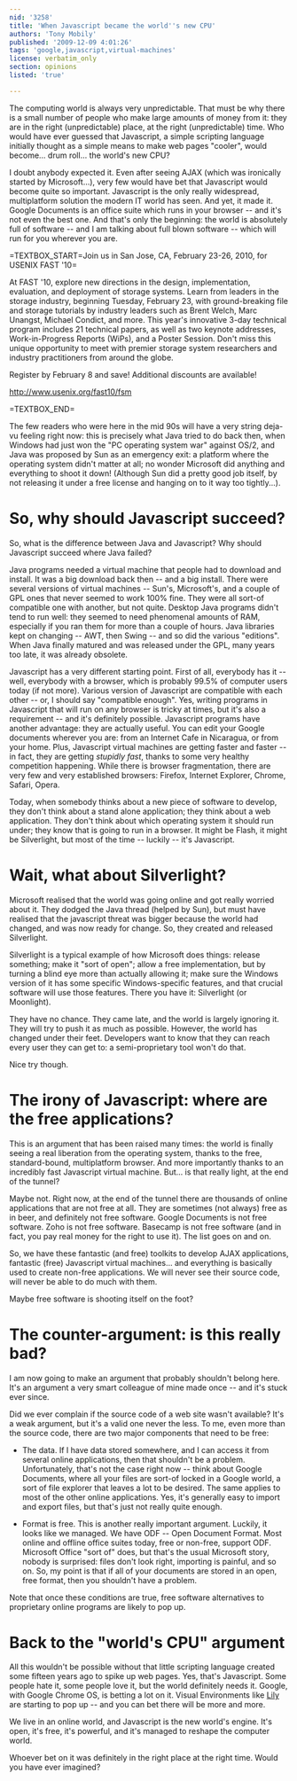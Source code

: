 ```yaml
---
nid: '3258'
title: 'When Javascript became the world''s new CPU'
authors: 'Tony Mobily'
published: '2009-12-09 4:01:26'
tags: 'google,javascript,virtual-machines'
license: verbatim_only
section: opinions
listed: 'true'

---
```

The computing world is always very unpredictable. That must be why there is a small number of people who make large amounts of money from it: they are in the right (unpredictable) place, at the right (unpredictable) time. Who would have ever guessed that Javascript, a simple scripting language initially thought as a simple means to make web pages "cooler", would become... drum roll... the world's new CPU?

<!--
**(Are you in Japan or Republic Of Korea? Then please take a few minutes to answer this [online survey](http://web5.kinesissurvey.com/idg/html.pro?ID=4&source=27) to help us sell advertising in Free Software Magazine!)**
-->

I doubt anybody expected it. Even after seeing AJAX (which was ironically started by Microsoft...), very few would have bet that Javascript would become quite so important. Javascript is the only really widespread, multiplatform solution the modern IT world has seen. And yet, it made it. Google Documents is an office suite which runs in your browser -- and it's not even the best one. And that's only the beginning: the world is absolutely full of software -- and I am talking about full blown software -- which will run for you wherever you are.

<!--break-->

=TEXTBOX_START=Join us in San Jose, CA, February 23-26, 2010, for USENIX FAST '10=

At FAST '10, explore new directions in the design, implementation, evaluation, and deployment of storage systems. Learn from leaders in the storage industry, beginning Tuesday, February 23, with ground-breaking file and storage tutorials by industry leaders such as Brent Welch, Marc Unangst, Michael Condict, and more. This year's innovative 3-day technical program includes 21 technical papers, as well as two keynote addresses, Work-in-Progress Reports (WiPs), and a Poster Session. Don't miss this unique opportunity to meet with premier storage system researchers and industry practitioners from around the globe.

Register by February 8 and save! Additional discounts are available!

http://www.usenix.org/fast10/fsm

=TEXTBOX_END=

The few readers who were here in the mid 90s will have a very string deja-vu feeling right now: this is precisely what Java tried to do back then, when Windows had just won the "PC operating system war" against OS/2, and Java was proposed by Sun as an emergency exit: a platform where the operating system didn't matter at all; no wonder Microsoft did anything and everything to shoot it down! (Although Sun did a pretty good job itself, by not releasing it under a free license and hanging on to it way too tightly...). 

# So, why should Javascript succeed?

So, what is the difference between Java and Javascript? Why should Javascript succeed where Java failed?

Java programs needed a virtual machine that people had to download and install. It was a big download back then -- and a big install. There were several versions of virtual machines -- Sun's, Microsoft's, and a couple of GPL ones that never seemed to work 100% fine. They were all sort-of compatible one with another, but not quite. Desktop Java programs didn't tend to run well: they seemed to need phenomenal amounts of RAM, especially if you ran them for more than a couple of hours. Java libraries kept on changing -- AWT, then Swing -- and so did the various "editions". When Java finally matured and was released under the GPL, many years too late, it was already obsolete.

Javascript has a very different starting point. First of all, everybody has it -- well, everybody with a browser, which is probably 99.5% of computer users today (if not more). Various version of Javascript are compatible with each other -- or, I should say "compatible enough". Yes, writing programs in Javascript that will run on any browser is tricky at times, but it's also a requirement -- and it's definitely possible. Javascript programs have another advantage: they are actually useful. You can edit your Google documents wherever you are: from an Internet Cafe in Nicaragua, or from your home. Plus, Javascript virtual machines are getting faster and faster -- in fact, they are getting _stupidly fast_, thanks to some very healthy competition happening. While there is browser fragmentation, there are very few and very established browsers: Firefox, Internet Explorer, Chrome, Safari, Opera. 

Today, when somebody thinks about a new piece of software to develop, they don't think about a stand alone application; they think about a web application. They don't think about which operating system it should run under; they know that is going to run in a browser. It might be Flash, it might be Silverlight, but most of the time -- luckily -- it's Javascript.

# Wait, what about Silverlight?

Microsoft realised that the world was going online and got really worried about it. They dodged the Java thread (helped by Sun), but must have realised that the javascript threat was bigger because the world had changed, and was now ready for change. So, they created and released Silverlight.

Silverlight is a typical example of how Microsoft does things: release something; make it "sort of open"; allow a free implementation, but by turning a blind eye more than actually allowing it; make sure the Windows version of it has some specific Windows-specific features, and that crucial software will use those features. There you have it: Silverlight (or Moonlight).

They have no chance. They came late, and the world is largely ignoring it. They will try to push it as much as possible. However, the world has changed under their feet. Developers want to know that they can reach every user they can get to: a semi-proprietary tool won't do that.

Nice try though.

# The irony of Javascript: where are the free applications?

This is an argument that has been raised many times: the world is finally seeing a real liberation from the operating system, thanks to the free, standard-bound, multiplatform browser. And more importantly thanks to an incredibly fast Javascript virtual machine. But... is that really light, at the end of the tunnel?

Maybe not. Right now, at the end of the tunnel there are thousands of online applications that are not free at all. They are sometimes (not always) free as in beer, and definitely not free software. Google Documents is not free software. Zoho is not free software. Basecamp is not free software (and in fact, you pay real money for the right to use it). The list goes on and on.

So, we have these fantastic (and free) toolkits to develop AJAX applications, fantastic (free) Javascript virtual machines... and everything is basically used to create non-free applications. We will never see their source code, will never be able to do much with them.

Maybe free software is shooting itself on the foot?

# The counter-argument: is this really bad?

I am now going to make an argument that probably shouldn't belong here. It's an argument a very smart colleague of mine made once -- and it's stuck ever since.

Did we ever complain if the source code of a web site wasn't available? It's a weak argument, but it's a valid one never the less. To me, even more than the source code, there are two major components that need to be free:

* The data. If I have data stored somewhere, and I can access it from several online applications, then that shouldn't be a problem. Unfortunately, that's not the case right now -- think about Google Documents, where all your files are sort-of locked in a Google world, a sort of file explorer that leaves a lot to be desired. The same applies to most of the other online applications. Yes, it's generally easy to import and export files, but that's just not really quite enough.

* Format is free. This is another really important argument. Luckily, it looks like we managed. We have ODF -- Open Document Format. Most online and offline office suites today, free or non-free, support ODF. Microsoft Office "sort of" does, but that's the usual Microsoft story, nobody is surprised: files don't look right, importing is painful, and so on. So, my point is that if all of your documents are stored in an open, free format, then you shouldn't have a problem.

Note that once these conditions are true, free software alternatives to proprietary online programs are likely to pop up.

# Back to the "world's CPU" argument

All this wouldn't be possible without that little scripting language created some fifteen years ago to spike up web pages. Yes, that's Javascript. Some people hate it, some people love it, but the world definitely needs it.
Google, with Google Chrome OS, is betting a lot on it. Visual Environments like [Lily](http://code.google.com/p/lilyapp/) are starting to pop up -- and you can bet there will be more and more.

We live in an online world, and Javascript is the new world's engine. It's open, it's free, it's powerful, and it's managed to reshape the computer world.

Whoever bet on it was definitely in the right place at the right time. Would you have ever imagined?




